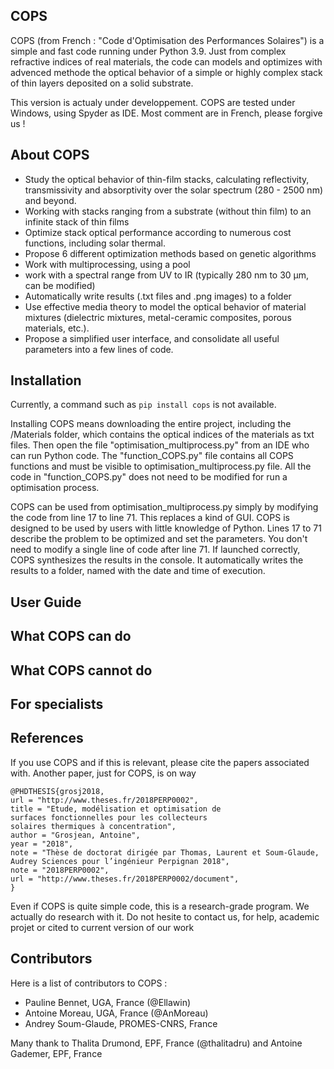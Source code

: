 ## COPS
COPS (from French : "Code d'Optimisation des Performances Solaires") is a simple and fast code running under Python 3.9. Just from complex refractive indices of real materials, the code can models and optimizes with advenced methode the optical behavior of a simple or highly complex stack of thin layers deposited on a solid substrate.

This version is actualy under developpement. COPS are tested under Windows, using Spyder as IDE. Most comment are in French, please forgive us !

## About COPS
- Study the optical behavior of thin-film stacks, calculating reflectivity, transmissivity and absorptivity over the solar spectrum (280 - 2500 nm) and beyond.
- Working with stacks ranging from a substrate (without thin film) to an infinite stack of thin films
- Optimize stack optical performance according to numerous cost functions, including solar thermal. 
- Propose 6 different  optimization methods based on genetic algorithms 
- Work with multiprocessing, using a pool
- work with a spectral range from UV to IR (typically 280 nm to 30 µm, can be modified) 
- Automatically write results (.txt files and .png images) to a folder 
- Use effective media theory to model the optical behavior of material mixtures (dielectric mixtures, metal-ceramic composites, porous materials, etc.). 
- Propose a simplified user interface, and consolidate all useful parameters into a few lines of code.

## Installation

Currently, a command such as `pip install cops` is not available. 

Installing COPS means downloading the entire project, including the /Materials folder, which contains the optical indices of the materials as txt files. Then open the file "optimisation_multiprocess.py" from an IDE who can run Python code. The "function_COPS.py" file contains all COPS functions and must be visible to optimisation_multiprocess.py file. All the code in "function_COPS.py" does not need to be modified for run a optimisation process. 

COPS can be used from optimisation_multiprocess.py simply by modifying the code from line 17 to line 71. This replaces a kind of GUI. COPS is designed to be used by users with little knowledge of Python. Lines 17 to 71 describe the problem to be optimized and set the parameters. You don't need to modify a single line of code after line 71. If launched correctly, COPS synthesizes the results in the console. It automatically writes the results to a folder, named with the date and time of execution. 

## User Guide

## What COPS can do

## What COPS cannot do

## For specialists

## References
If you use COPS and if this is relevant, please cite the papers associated with. Another paper, just for COPS, is on way

```
@PHDTHESIS{grosj2018,
url = "http://www.theses.fr/2018PERP0002",
title = "Etude, modélisation et optimisation de surfaces fonctionnelles pour les collecteurs solaires thermiques à concentration",
author = "Grosjean, Antoine",
year = "2018",
note = "Thèse de doctorat dirigée par Thomas, Laurent et Soum-Glaude, Audrey Sciences pour l’ingénieur Perpignan 2018",
note = "2018PERP0002",
url = "http://www.theses.fr/2018PERP0002/document",
}
```
Even if COPS is quite simple code, this is a research-grade program. We actually do research with it. Do not hesite to contact us, for help, academic projet or cited to current version of our work

## Contributors
Here is a list of contributors to COPS : 
* Pauline Bennet, UGA, France (@Ellawin)
* Antoine Moreau, UGA, France  (@AnMoreau)
* Andrey Soum-Glaude, PROMES-CNRS, France

Many thank to Thalita Drumond, EPF, France (@thalitadru) and Antoine Gademer, EPF, France
